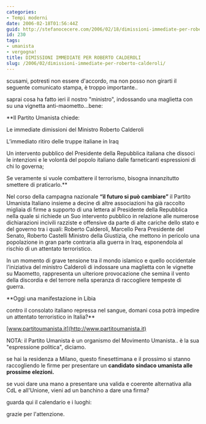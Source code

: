 ```yaml
---
categories:
- Tempi moderni
date: 2006-02-18T01:56:44Z
guid: http://stefanocecere.com/2006/02/18/dimissioni-immediate-per-roberto-calderoli/
id: 230
tags:
- umanista
- vergogna!
title: DIMISSIONI IMMEDIATE PER ROBERTO CALDEROLI
slug: /2006/02/dimissioni-immediate-per-roberto-calderoli/
---
```


<img src='/wp-content/roberto_calderoli.jpg' alt='' align='left' />scusami, potresti non essere d'accordo, ma non posso non girarti il seguente comunicato stampa, è troppo importante..
  
saprai cosa ha fatto ieri il nostro "ministro", indossando una maglietta con su una vignetta anti-maometto…bene:

**Il Partito Umanista chiede:
  
Le immediate dimissioni del Ministro Roberto Calderoli
  
L’immediato ritiro delle truppe italiane in Iraq
  
Un intervento pubblico del Presidente della Repubblica italiana che dissoci le intenzioni e le volontà del popolo italiano dalle farneticanti espressioni di chi lo governa;
  
Se veramente si vuole combattere il terrorismo, bisogna innanzitutto smettere di praticarlo.**

Nel corso della campagna nazionale **“il futuro si può cambiare”** il Partito Umanista Italiano insieme a decine di altre associazioni ha già raccolto migliaia di firme a supporto di una lettera al Presidente della Repubblica nella quale si richiede un Suo intervento pubblico in relazione alle numerose dichiarazioni incivili razziste e offensive da parte di alte cariche dello stato e del governo tra i quali: Roberto Calderoli, Marcello Pera Presidente del Senato, Roberto Castelli Ministro della Giustizia, che mettono in pericolo una popolazione in gran parte contraria alla guerra in Iraq, esponendola al rischio di un attentato terroristico.
  
In un momento di grave tensione tra il mondo islamico e quello occidentale l'iniziativa del ministro Calderoli di indossare una maglietta con le vignette su Maometto, rappresenta un ulteriore provocazione che semina il vento della discordia e del terrore nella speranza di raccogliere tempeste di guerra.

**Oggi una manifestazione in Libia
  
contro il consolato italiano repressa nel sangue, domani cosa potrà impedire un attentato terroristico in Italia?**
  
[www.partitoumanista.it](http://www.partitoumanista.it)

NOTA: il Partito Umanista è un organismo del Movimento Umanista.. è la sua "espressione politica", diciamo.
  
se hai la residenza a Milano, questo finesettimana e il prossimo si stanno raccogliendo le firme per presentare un **candidato sindaco umanista alle prossime elezioni.**
  
se vuoi dare una mano a presentare una valida e coerente alternativa alla CdL e all'Unione, vieni ad un banchino a dare una firma?
  
guarda qui il calendario e i luoghi:

grazie per l'attenzione.